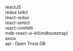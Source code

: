 reactJS
<br/>
redux tolkit
<br/>
react-redux
<br/>
react-select
<br/>
react-confetti
<br/>
mdb-react-ui-kit(mdbootstrap)
<br/>
axios
<br/>
api : Open Trivia DB
